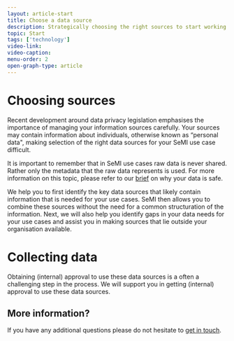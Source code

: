 ```yaml
---
layout: article-start
title: Choose a data source
description: Strategically choosing the right sources to start working with is difficult, this article advises you on how to select the right datasets.
topic: Start
tags: ['technology']
video-link: 
video-caption: 
menu-order: 2
open-graph-type: article
---
```


# Choosing sources
Recent development around data privacy legislation emphasises the importance of managing your information sources carefully. Your sources may contain information about individuals, otherwise known as “personal data", making selection of the right data sources for your SeMI use case difficult. 

It is important to remember that in SeMI use cases raw data is never shared. Rather only the metadata that the raw data represents is used. For more information on this topic, please refer to our [brief](/knowledge-base/learn/data-usage-and-compliancy/) on why your data is safe.

We help you to first identify the key data sources that likely contain information that is needed for your use cases. SeMI then allows you to combine these sources without the need for a common structuration of the information. Next, we will also help you identify gaps in your data needs for your use cases and assist you in making sources that lie outside your organisation available. 

# Collecting data

Obtaining (internal) approval to use these data sources is a often a challenging step in the process. We will support you in getting (internal) approval to use these data sources.

## More information?
If you have any additional questions please do not hesitate to [get in touch](/contact/).
